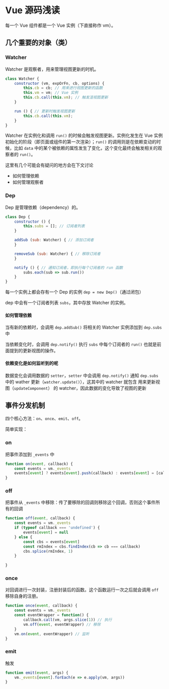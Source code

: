 # Vue 源码浅读

每一个 Vue 组件都是一个 Vue 实例（下直接称作 vm）。

## 几个重要的对象（类）

### Watcher

Watcher 是观察者，用来管理视图更新的时机。

```JavaScript
class Watcher {
    constructor (vm, expOrFn, cb, options) {
        this.cb = cb; // 用来进行视图更新的函数
        this.vm = vm; // Vue 实例
        this.cb.call(this.vm); // 触发渲视图更新
    }

    run () { // 更新时触发视图更新
        this.cb.call(this.vm);
    }
}
```

Watcher 在实例化和调用 `run()` 的时候会触发视图更新。实例化发生在 Vue 实例初始化的阶段（即页面或组件的第一次渲染）；`run()` 的调用则是在依赖变动的时候，比如 `data` 中的某个被依赖的属性发生了变化，这个变化最终会触发相关的观察者的 `run()`。

这里有几个可能会有疑问的地方会在下文讨论

- 如何管理依赖
- 如何管理观察者

### Dep

Dep 是管理依赖（dependency）的。

```JavaScript
class Dep {
    constructor () {
        this.subs = []; // 订阅者列表
    }

    addSub (sub: Watcher) { // 添加订阅者
    }

    removeSub (sub: Watcher) { // 移除订阅者
    }

    notify () { // 通知订阅者，即执行每个订阅者的 run 函数
        subs.each(sub => sub.run())
    }
}
```

每一个实例上都会存有一个 Dep 的实例 `dep = new Dep()`（通过闭包）

dep 中会有一个订阅者列表 `subs`，其中存放 Watcher 的实例。

#### 如何管理依赖

当有新的依赖时，会调用 `dep.addSub()` 将相关的 Watcher 实例添加到 `dep.subs` 中

当依赖变化时，会调用 `dep.notify()` 执行 `subs` 中每个订阅者的 `run()` 也就是前面提到的更新视图的操作。

#### 依赖变化是如何监听到的呢

数据变化会调用数据的 `setter`，`setter` 中会调用 `dep.notify()` 通知 `dep.subs` 中的 wather 更新（`watcher.update()`），这其中的 watcher 就包含 用来更新视图（`updateComponent`） 的 watcher，因此数据的变化导致了视图的更新

## 事件分发机制

四个核心方法：`on`、`once`、`emit`、`off`。

简单实现：

### on

把事件添加到 `_events` 中

```JavaScript
function on(event, callback) {
    const events = vm._events
    events[event] ? events[event].push(callback) : events[event] = [callback]
}
```

### off

把事件从 `_events` 中移除：传了要移除的回调则移除这个回调，否则这个事件所有的回调

```JavaScript
function off(event, callback) {
    const events = vm._events
    if (typeof callback === 'undefined') {
        events[event] = null
    } else {
        const cbs = events[event]
        const rmIndex = cbs.findIndex(cb => cb === callback)
        cbs.splice(rmIndex, 1)
    }
    
}
```

### once

对回调进行一次封装，注册封装后的函数。这个函数运行一次之后就会调用 `off` 移除自身的注册。

```JavaScript
function once(event, callback) {
    const events = vm._events
    const eventWrapper = function() {
        callback.call(vm, args.slice(1)) // 执行
        vm.off(event, eventWrapper) // 移除
    }
    vm.on(event, eventWrapper) // 监听
}
```

### emit

触发

```JavaScript
function emit(event, args) {
    vm._events[event].forEach(e => e.apply(vm, args))
}
```
